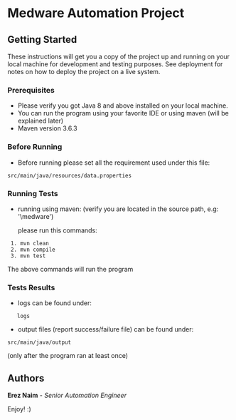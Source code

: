 # Medware Automation Project


## Getting Started

These instructions will get you a copy of the project up and running on your local machine for development and testing purposes. See deployment for notes on how to deploy the project on a live system.

### Prerequisites

* Please verify you got Java 8 and above installed on your local machine.
* You can run the program using your favorite IDE or using maven (will be explained later)
* Maven version 3.6.3

### Before Running 
* Before running please set all the requirement used under this file: 
```
src/main/java/resources/data.properties
```

### Running Tests
* running using maven: (verify you are located in the source path, e.g: '\medware')
    
    please run this commands:
    
 ```
  1. mvn clean
  2. mvn compile
  3. mvn test
  ```
  The above commands will run the program 
 
### Tests Results
 
* logs can be found under:

```
   logs
```
* output files (report success/failure file) can be found under:
```
src/main/java/output
```
(only after the program ran at least once)
 
## Authors

 **Erez Naim** - *Senior Automation Engineer* 

Enjoy! :)